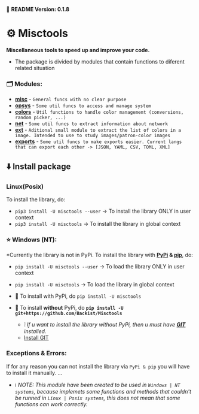 🧾 **README Version: 0.1.8**


# ⚙️ Misctools
**Miscellaneous tools to speed up and improve your code.**
- The package is divided by modules that contain functions to diferent related situation

### 🗂 Modules:
- **[misc](https://github.com/Backist/Misctools/blob/main/misctools/misc.py)** - ``General funcs with no clear purpose``
- **[opsys](https://github.com/Backist/Misctools/blob/main/misctools/opsys.py)** - ``Some util funcs to access and manage system``
- **[colors](https://github.com/Backist/Misctools/blob/main/misctools/colors.py)** - ``Util functions to handle color management (conversions, random picker, ...)``
- **[net](https://github.com/Backist/Misctools/blob/main/misctools/net.py)** - ``Some util funcs to extract information about network``
- **[ext](https://github.com/Backist/Misctools/blob/main/misctools/ext.py)** - ``Aditional small module to extract the list of colors in a image. Intended to use to study images/patron-color images``
- **[exports](https://github.com/Backist/Misctools/blob/main/misctools/exports.py)** - ``Some util funcs to make exports easier. Current langs that can export each other -> [JSON, YAML, CSV, TOML, XML]``

## ⬇️ Install package

### Linux(Posix)
To install the library, do:
- ``pip3 install -U misctools --user`` -> To install the library ONLY in user context
- ``pip3 install -U misctools`` -> To install the library in global context

### ⭐ Windows (NT):
*Currently the library is not in PyPi.
To install the library with **[PyPi](https://pypi.org/) & [pip](https://pip.pypa.io/en/stable/reference/build-system/pyproject-toml/)**, do:
- ``pip install -U misctools --user`` -> To load the library ONLY in user context
- ``pip install -U misctools`` -> To load the library in global context

- 📌 To install with PyPi, do ``pip install -U misctools``
- 📌 To install **without** PyPi, do **``pip install -U git+https://github.com/Backist/Misctools``**
    - ❕ _If u want to install the library without PyPi, then u must have **[GIT](https://git-scm.com/downloads)** installed._
    -  [Install GIT](https://git-scm.com/downloads)

### Exceptions & Errors:
If for any reason you can not install the library via ``PyPi & pip`` you will have to install it manually.
...


- ℹ️ _NOTE: This module have been created to be used in ``Windows | NT systems``, because implemets some functions and methods that couldn't be runned in ``Linux | Posix systems``, this does not mean that some functions can work correctly._

